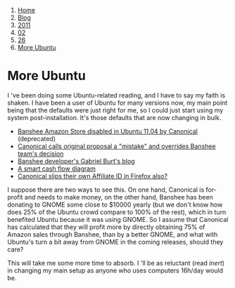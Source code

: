 <!-- -
Title: More Ubuntu
First Published: 2011-02-26
- -->

<ol class="breadcrumb" itemprop="breadcrumb">
    <li><a href="/">Home</a></li>
    <li><a href="/blog/">Blog</a></li>
    <li><a href="/blog/2011/">2011</a></li>
    <li><a href="/blog/2011/02/">02</a></li>
    <li><a href="/blog/2011/02/26/">26</a></li>
    <li><a href="/blog/2011/02/26/more-ubuntu.html">More Ubuntu</a></li>
</ol>

More Ubuntu
===========

I 've been doing some Ubuntu-related reading, and I have to say my faith 
is shaken. I have been a user of Ubuntu for many versions now, my main 
point being that the defaults were just right for me, so I could just 
start using my system post-installation. It's those defaults that are 
now changing in bulk.

*   [Banshee Amazon Store disabled in Ubuntu 11.04 by Canonical](http://www.networkworld.com/community/banshee-amazon-store-disabled-by-canonical-in-ubuntu) (deprecated)
*   [Canonical calls original proposal a "mistake" and overrides Banshee team's decision](http://www.networkworld.com/community/canonical-alters-banshee-agreement)
*   [Banshee developer's Gabriel Burt's blog](http://gburt.blogspot.com/)
*   [A smart cash flow diagram](http://ndftz.com/nickelanddime.png)
*   [Canonical slips their own Affiliate ID in Firefox also?](http://bazaar.launchpad.net/~mozillateam/firefox/firefox-4.0.head/view/head:/debian/patches/ubuntu-codes-amazon.patch)

I suppose there are two ways to see this. On one hand, Canonical is 
for-profit and needs to make money, on the other hand, Banshee has been 
donating to GNOME some close to $10000 yearly (but we don't know how 
does 25% of the Ubuntu crowd compare to 100% of the rest), which in 
turn benefited Ubuntu because it was using GNOME. So I assume that 
Canonical has calculated that they will profit more by directly 
obtaining 75% of Amazon sales through Banshee, than by a better GNOME, 
and what with Ubuntu's turn a bit away from GNOME in the coming 
releases, should they care?

This will take me some more time to absorb. I 'll be as reluctant (read 
*inert*) in changing my main setup as anyone who uses computers 16h/day 
would be.
